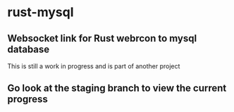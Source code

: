 # rust-mysql
## Websocket link for Rust webrcon to mysql database

This is still a work in progress and is part of another project

## Go look at the staging branch to view the current progress
